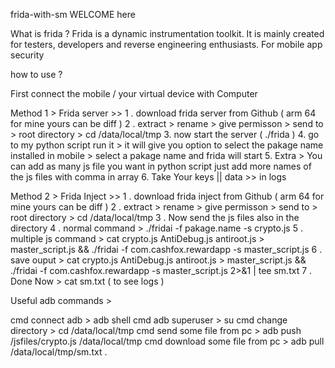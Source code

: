 frida-with-sm WELCOME here

What is frida ?
Frida is a dynamic instrumentation toolkit. It is mainly created for testers, developers and reverse engineering enthusiasts. For mobile app security

how to use ? 

First connect the mobile / your virtual device with Computer

Method 1 > 
Frida server >>
1 . download frida server from Github ( arm 64 for mine yours can be diff )
2 . extract > rename > give permisson > send to > root directory > cd /data/local/tmp
3. now start the server ( ./frida )
4. go to my python script run it > it will give you option to select the pakage name installed in mobile > select a pakage name and frida will start
5. Extra > You can add as many js file you want in python script just add more names of the js files with comma in array
6. Take Your keys || data >> in logs

Method 2 > 
Frida Inject >>
1 . download frida inject from Github ( arm 64 for mine yours can be diff )
2 . extract > rename > give permisson > send to > root directory > cd /data/local/tmp
3 . Now send the js files also in the directory 
4 . normal command > ./fridai -f pakage.name -s crypto.js
5 . multiple js command > cat crypto.js AntiDebug.js antiroot.js > master_script.js && ./fridai -f com.cashfox.rewardapp -s master_script.js
6 . save ouput > cat crypto.js AntiDebug.js antiroot.js > master_script.js && ./fridai -f com.cashfox.rewardapp -s master_script.js 2>&1 | tee sm.txt
7 . Done Now > cat sm.txt ( to see logs )

Useful adb commands >

cmd connect adb > adb shell 
cmd adb superuser > su
cmd change directory > cd /data/local/tmp
cmd send some file from pc > adb push /jsfiles/crypto.js /data/local/tmp
cmd download some file from pc > adb pull /data/local/tmp/sm.txt .
